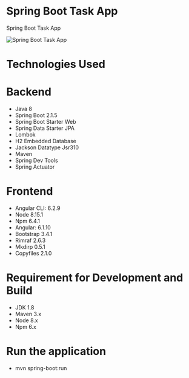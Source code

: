 # Spring Boot Task App
Spring Boot Task App


![Spring Boot Task App](https://fiverr-res.cloudinary.com/images/t_main1,q_auto,f_auto/gigs/126237016/original/54c821a4b90160e1255bd0d5c42f4cab5a1fdd8a/do-project-in-spring-boot-and-angular.png "Spring Boot Task App")

# Technologies Used

# Backend

- Java 8
- Spring Boot 2.1.5
- Spring Boot Starter Web
- Spring Data Starter JPA
- Lombok
- H2 Embedded Database
- Jackson Datatype Jsr310
- Maven
- Spring Dev Tools
- Spring Actuator

# Frontend

- Angular CLI: 6.2.9
- Node 8.15.1
- Npm 6.4.1
- Angular: 6.1.10
- Bootstrap 3.4.1
- Rimraf 2.6.3
- Mkdirp 0.5.1
- Copyfiles 2.1.0

# Requirement for Development and Build
- JDK 1.8
- Maven 3.x
- Node 8.x 
- Npm 6.x


# Run the application

- mvn spring-boot:run